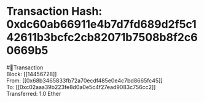 
Transaction Hash: 0xdc60ab66911e4b7d7fd689d2f5c142611b3bcfc2cb82071b7508b8f2c60669b5
====================================================================================
  
#💸Transaction  
Block: [[14456728]]  
From: [[0x68b3465833fb72a70ecdf485e0e4c7bd8665fc45]]  
To: [[0xc02aaa39b223fe8d0a0e5c4f27ead9083c756cc2]]  
Transferred: 1.0 Ether